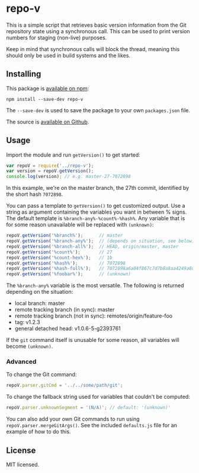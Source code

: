 repo-v
======

This is a simple script that retrieves basic version information from
the Git repository state using a synchronous call. This can be used to
print version numbers for staging (non-live) purposes.

Keep in mind that synchronous calls will block the thread, meaning this
should only be used in build systems and the likes.


Installing
----------

This package is [available on npm](https://www.npmjs.com/package/repo-v):

    npm install --save-dev repo-v

The `--save-dev` is used to save the package to your own `packages.json` file.

The source is [available on Github](https://github.com/msikma/repo-v).


Usage
-----

Import the module and run `getVersion()` to get started:

```javascript
var repoV = require('../repo-v');
var version = repoV.getVersion();
console.log(version); // e.g. master-27-7072898
```

In this example, we're on the master branch, the 27th commit, identified
by the short hash `7072898`.

You can pass a template to `getVersion()` to get customized output. Use a
string as argument containing the variables you want in between % signs.
The default template is `%branch-any%-%count%-%hash%`. Any variable that
is for some reason unavailable will be replaced with `(unknown)`:

```javascript
repoV.getVersion('%branch%');      // master
repoV.getVersion('%branch-any%');  // (depends on situation, see below)
repoV.getVersion('%branch-all%');  // HEAD, origin/master, master
repoV.getVersion('%count%');       // 27
repoV.getVersion('%count-hex%');   // 1b
repoV.getVersion('%hash%');        // 7072898
repoV.getVersion('%hash-full%');   // 7072898a6a04f867c7d7b8a8aa4249a8d408bc0a
repoV.getVersion('%foobar%');      // (unknown)
```

The `%branch-any%` variable is the most versatile. The following is returned
depending on the situation:

* local branch: master
* remote tracking branch (in sync): master
* remote tracking branch (not in sync): remotes/origin/feature-foo
* tag: v1.2.3
* general detached head: v1.0.6-5-g2393761

If the `git` command itself is unusable for some reason, all variables
will become `(unknown)`.

### Advanced

To change the Git command:

```javascript
repoV.parser.gitCmd = '../../some/path/git';
```

To change the fallback string used for variables that couldn't be
computed:

```javascript
repoV.parser.unknownSegment = '(N/A)'; // default: '(unknown)'
```

You can also add your own Git commands to run using
`repoV.parser.mergeGitArgs()`. See the included `defaults.js` file for an
example of how to do this.


License
-------

MIT licensed.
